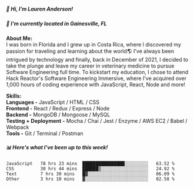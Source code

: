 <h5 color="blue">👋 Hi, I’m Lauren Anderson!</h5>
<h5>📍 I'm currently located in Gainesville, FL</h5>

<span color="blue"><b>About Me:</b></span>         
I was born in Florida and I grew up in Costa Rica, where I discovered my passion for traveling and learning about the world🌎  I've always been intrigued by technology and finally, back in December of 2021, I decided to take the plunge and leave my career in veterinary medicine to pursue Software Engineering full time. To kickstart my education, I chose to attend Hack Reactor's Software Engineering Immersive, where I've acquired over 1,000 hours of coding experience with JavaScript, React, Node and more! 

<b>Skills:</b>   
<b>Languages -</b> JavaScript / HTML / CSS  
<b>Frontend -</b> React / Redux / Express / Node   
<b>Backend -</b> MongoDB / Mongoose / MySQL   
<b>Testing + Deployment -</b> Mocha / Chai / Jest / Enzyme / AWS EC2 / Babel / Webpack    
<b>Tools -</b> Git / Terminal / Postman   
   

<h5>📊 Here's what I've been up to this week!</h5>
<div width="200">
<!--START_SECTION:waka-->

```text
JavaScript   78 hrs 23 mins  ████████████████░░░░░░░░░   63.52 %
CSS          30 hrs 44 mins  ██████▒░░░░░░░░░░░░░░░░░░   24.92 %
Text         7 hrs 30 mins   █▓░░░░░░░░░░░░░░░░░░░░░░░   06.09 %
Other        3 hrs 10 mins   ▓░░░░░░░░░░░░░░░░░░░░░░░░   02.58 %
```

<!--END_SECTION:waka-->
</div>
  



